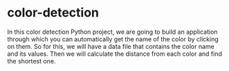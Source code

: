# color-detection
In this color detection Python project, we are going to build an application through which you can automatically get the name of the color
by clicking on them. So for this, we will have a data file that contains the color name and its values. Then we will calculate the distance from 
each color and find the shortest one.
